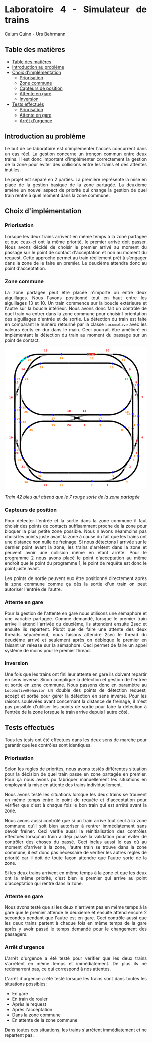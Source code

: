 <div align="justify" style="margin-right:25px;margin-left:25px">

# Laboratoire 4 - Simulateur de trains <!-- omit from toc -->

Calum Quinn - Urs Behrmann

## Table des matières

- [Table des matières](#table-des-matières)
- [Introduction au problème](#introduction-au-problème)
- [Choix d'implémentation](#choix-dimplémentation)
  - [Priorisation](#priorisation)
  - [Zone commune](#zone-commune)
  - [Capteurs de position](#capteurs-de-position)
  - [Attente en gare](#attente-en-gare)
  - [Inversion](#inversion)
- [Tests effectués](#tests-effectués)
  - [Priorisation](#priorisation-1)
  - [Attente en gare](#attente-en-gare-1)
  - [Arrêt d'urgence](#arrêt-durgence)

## Introduction au problème

Le but de ce laboratoire est d'implémenter l'accès concurrent dans un cas réel. La gestion concerne un tronçon commun entre deux trains. Il est donc important d'implémenter correctement la gestion de la zone pour éviter des collisions entre les trains et des attentes inutiles.

Le projet est séparé en 2 parties. La première représente la mise en place de la gestion basique de la zone partagée. La deuxième amène un nouvel aspect de priorité qui change la gestion de quel train rentre à quel moment dans la zone commune.


## Choix d'implémentation

### Priorisation

Lorsque les deux trains arrivent en même temps à la zone partagée et que ceux-ci ont la même priorité, le premier arrivé doit passer.
Nous avons décidé de choisir le premier arrivé au moment du passage sur le point de contact d'acceptation et non au moment du request.
Cette approche permet au train réellement prêt à s’engager dans la zone de le faire en premier. Le deuxième attendra donc au point d'acceptation.

### Zone commune

La zone partagée peut être placée n'importe où entre deux aiguillages. Nous l'avons positionné tout en haut entre les aiguillages 13 et 10.
Un train commence sur la boucle extérieure et l'autre sur la boucle intérieur. Nous avons donc fait un contrôle de quel train va entrer dans la zone commune pour choisir l'orientation des aiguillages d'entrée et de sortie.
La détection du train est faite en comparant le numéro retourné par la classe `Locomotive` avec les valeurs écrits en dur dans le main. Ceci pourrait être amélioré en implémentant la détection du train au moment du passage sur un point de contact.

![Rails](./images/Tracks.png)

*Train 42 bleu qui attend que le 7 rouge sorte de la zone partagée*

### Capteurs de position

Pour détecter l'entrée et la sortie dans la zone commune il faut choisir des points de contacts suffisamment proche de la zone pour bloquer la plus petite zone possible.
Nous n'avons néanmoins pas choisi les points juste avant la zone à cause du fait que les trains ont une distance non nulle de freinage. Si nous détectons l'arrivée sur le dernier point avant la zone, les trains s'arrêtent dans la zone et peuvent avoir une collision même en étant arrêté.
Pour le programme 2 nous avons placé le point d'acceptation au même endroit que le point du programme 1, le point de requête est donc le point juste avant.

Les points de sortie peuvent eux être positionné directement après la zone commune comme ça dès la sortie d'un train on peut autoriser l'entrée de l'autre.

### Attente en gare

Pour la gestion de l'attente en gare nous utilisons une sémaphore et une variable partagée. Comme demandé, lorsque le premier train arrive il attend l'arrivée du deuxième, ils attendent ensuite 2sec et ensuite ils repartent.
Plutôt que de faire une attente des deux threads séparément, nous faisons attendre 2sec le thread du deuxième arrivé et seulement après on débloque le premier en faisant un release sur la sémaphore. Ceci permet de faire un appel système de moins pour le premier thread.

### Inversion

Une fois que les trains ont fini leur attente en gare ils doivent repartir en sens inverse. Sinon complique la détection et gestion de l'entrée et sortie en zone commune.
Nous passons donc en paramètre au `LocomotiveBehavior` un double des points de détection request, accept et sortie pour gérer la détection en sens inverse.
Pour les raisons soulevées avant concernant la distance de freinage, il n'est pas possible d'utiliser les points de sortie pour faire la détection à l'entrée de la zone lorsque le train arrive depuis l'autre côté.


## Tests effectués

Tous les tests ont été effectués dans les deux sens de marche pour garantir que les contrôles sont identiques.

### Priorisation

Selon les règles de priorités, nous avons testés différentes situation pour la décision de quel train passe en zone partagée en premier.
Pour ça nous avons pu fabriquer manuellement les situations en employant la mise en attente des trains individuellement.

Nous avons testé les situations lorsque les deux trains se trouvent en même temps entre le point de requête et d'acceptation pour vérifier que c'est à chaque fois le bon train qui est arrêté avant la zone.

Nous avons aussi contrôlé que si un train arrive tout seul à la zone commune qu'il soit bien autoriser à rentrer immédiatement sans devoir freiner. Ceci vérifie aussi la réinitialisation des contrôles effectués lorsqu'un train a déjà passé la validation pour éviter de contrôler des choses du passé.
Ceci inclus aussi le cas où au moment d'arriver à la zone, l'autre train se trouve dans la zone commune, il est donc pas nécessaire de vérifier les autres règles de priorité car il doit de toute façon attendre que l'autre sorte de la zone.

Si les deux trains arrivent en même temps à la zone et que les deux ont la même priorité, c'est bien le premier qui arrive au point d'acceptation qui rentre dans la zone.

### Attente en gare

Nous avons testé que si les deux n'arrivent pas en même temps à la gare que le premier attende le deuxième et ensuite attend encore 2 secondes pendant que l'autre est en gare.
Ceci contrôle aussi que les deux trains partent à chaque fois en même temps de la gare après y avoir passé le temps demandé pour le changement des passagers.

### Arrêt d'urgence

L'arrêt d'urgence a été testé pour vérifier que les deux trains s'arrêtent en même temps et immédiatement. De plus ils ne redémarrent pas, ce qui correspond à nos attentes.

L'arrêt d'urgence a été testé lorsque les trains sont dans toutes les situations possibles:

- En gare
- En train de rouler
- Après le request
- Après l'acceptation
- Dans la zone commune
- En attente de la zone commune

Dans toutes ces situations, les trains s'arrêtent immédiatement et ne repartent pas.

</div>
